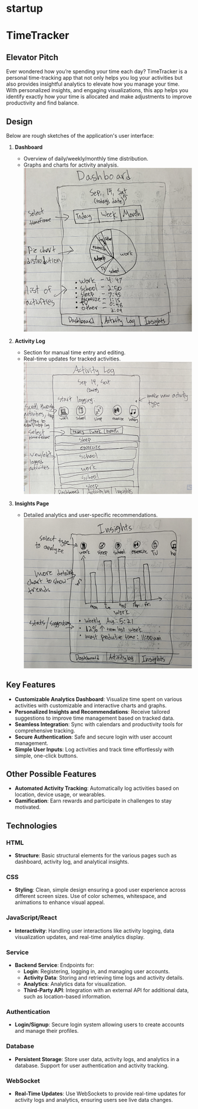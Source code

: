 # startup

# TimeTracker

## Elevator Pitch
Ever wondered how you’re spending your time each day? TimeTracker is a personal time-tracking app that not only helps you log your activities but also provides insightful analytics to elevate how you manage your time. With personalized insights, and engaging visualizations, this app helps you identify exactly how your time is allocated and make adjustments to improve productivity and find balance.

## Design
Below are rough sketches of the application's user interface:

1. **Dashboard**
   - Overview of daily/weekly/monthly time distribution.
   - Graphs and charts for activity analysis.
![Dashboard](assets/Dashboard-mockup.jpg)

2. **Activity Log**
   - Section for manual time entry and editing.
   - Real-time updates for tracked activities.
![Activity Log](assets/ActivityLog-mockup.jpg)

3. **Insights Page**
   - Detailed analytics and user-specific recommendations.
![Insights Page](assets/InsightsPage-mockup.jpg)


## Key Features
- **Customizable Analytics Dashboard**: Visualize time spent on various activities with customizable and interactive charts and graphs.
- **Personalized Insights and Recommendations**: Receive tailored suggestions to improve time management based on tracked data.
- **Seamless Integration**: Sync with calendars and productivity tools for comprehensive tracking.
- **Secure Authentication**: Safe and secure login with user account management.
- **Simple User Inputs**: Log activities and track time effortlessly with simple, one-click buttons.

## Other Possible Features
- **Automated Activity Tracking**: Automatically log activities based on location, device usage, or wearables.
- **Gamification**: Earn rewards and participate in challenges to stay motivated.


## Technologies
### HTML
- **Structure**: Basic structural elements for the various pages such as dashboard, activity log, and analytical insights.

### CSS
- **Styling**: Clean, simple design ensuring a good user experience across different screen sizes. Use of color schemes, whitespace, and animations to enhance visual appeal.

### JavaScript/React
- **Interactivity**: Handling user interactions like activity logging, data visualization updates, and real-time analytics display.

### Service
- **Backend Service**: Endpoints for:
  - **Login**: Registering, logging in, and managing user accounts.
  - **Activity Data**: Storing and retrieving time logs and activity details.
  - **Analytics**: Analytics data for visualization.
  - **Third-Party API**: Integration with an external API for additional data, such as location-based information.

### Authentication
- **Login/Signup**: Secure login system allowing users to create accounts and manage their profiles.

### Database
- **Persistent Storage**: Store user data, activity logs, and analytics in a database. Support for user authentication and activity tracking.

### WebSocket
- **Real-Time Updates**: Use WebSockets to provide real-time updates for activity logs and analytics, ensuring users see live data changes.